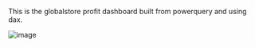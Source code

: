 This is the globalstore profit dashboard built from powerquery and using dax.

![image](https://github.com/kaho1156/powerbi_case2/assets/98607667/35ca25ff-b8f5-4693-8bbf-5770a24a35e8)
